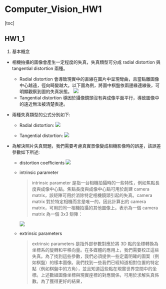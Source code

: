# Computer_Vision_HW1
[toc]
## HW1_1
1. 基本概念
- 相機拍攝的圖像會產生一定程度的失真，失真類型可分成 radial distortion 與 tangential distortion 兩種。
    - Radial distortion 會導致現實中的直線在圖片中呈現彎曲，且當點離圖像中心越遠，徑向畸變越大。以下圖為例，將圖中棋盤依兩邊緣連線後，可明顯觀察到圖的失真狀態。
    ![](https://playlab.computing.ncku.edu.tw:3001/uploads/upload_b508b147ee32c3e27bfa45d2d4e7cf81.png)
    - Tangential  distortion 導因於攝像鏡頭沒有與成像平面平行，導致圖像中的遠近無法被清楚表達。

- 兩種失真類型的公式分別如下:
    - Radial distortion:
    ![](https://playlab.computing.ncku.edu.tw:3001/uploads/upload_78df55a9bb19d03170fbff6802ace618.png)

    - Tangential distortion:
    ![](https://playlab.computing.ncku.edu.tw:3001/uploads/upload_9ef30e577a15cb9c80d1c5bf323e6efb.png)

- 為解決照片失真問題，我們需要考慮真實景像變成相機影像時的誤差，該誤差參數如下所述:
    <br>
    - distortion coefficients
        ![](https://playlab.computing.ncku.edu.tw:3001/uploads/upload_03e9444963e90e7d37df1d6a3a3e5060.png)
    
    - intrinsic parameter
        > intrinsic parameter 是指一台相機拍攝時的一些特性，例如焦點長度與成像中心點。焦點長度與成像中心點可用於創建 camera matrix，該矩陣可用於消除特定相機鏡頭引起的失真。camera matrix 對於特定相機而言是唯一的，因此計算出的 camera matrix，可用於同一相機拍攝的其他圖像上。表示為一個  camera matrix 為一個 3x3 矩陣：

        ![](https://playlab.computing.ncku.edu.tw:3001/uploads/upload_ef2fac97d4ab22fc545fe8a90be74ba6.png)
    - extrinsic parameters 
        > extrinsic parameters 是指外部參數對應於將 3D 點的坐標轉換為坐標系的旋轉和平移向量。在多媒體的應用上，我們需要校正這些失真。為了找到這些參數，我們必須提供一些定義明確的圖案（例如棋盤）的樣本圖像。我們找到一些我們已經知道相對位置的特定點（例如棋盤中的方角），並且知道這些點在現實世界空間中的坐標。上述數組圖像坐標與現實座標的對應關係，可用於求解失真係數。為了獲得更好的結果，
